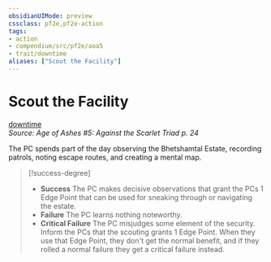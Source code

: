 ```yaml
---
obsidianUIMode: preview
cssclass: pf2e,pf2e-action
tags:
- action
- compendium/src/pf2e/aoa5
- trait/downtime
aliases: ["Scout the Facility"]
---
```

# Scout the Facility
[downtime](rules/traits/downtime.md "Downtime Action & Ability Trait")  
*Source: Age of Ashes #5: Against the Scarlet Triad p. 24*  


The PC spends part of the day observing the Bhetshamtal Estate, recording patrols, noting escape routes, and creating a mental map.

> [!success-degree] 
> - **Success** The PC makes decisive observations that grant the PCs 1 Edge Point that can be used for sneaking through or navigating the estate.
> - **Failure** The PC learns nothing noteworthy.
> - **Critical Failure** The PC misjudges some element of the security. Inform the PCs that the scouting grants 1 Edge Point. When they use that Edge Point, they don't get the normal benefit, and if they rolled a normal failure they get a critical failure instead.